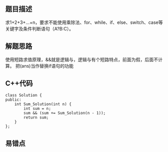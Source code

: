 ## 题目描述

求1+2+3+...+n，要求不能使用乘除法、for、while、if、else、switch、case等关键字及条件判断语句（A?B:C）。

## 解题思路
使用短路求值原理，&&就是逻辑与，逻辑与有个短路特点，前面为假，后面不计算。
把(ans)当作替换if语句的功能


## C++代码
```
class Solution {
public:
    int Sum_Solution(int n) {
        int sum = n;
        sum && (sum += Sum_Solution(n - 1));
        return sum;
    }
};
```

## 易错点
